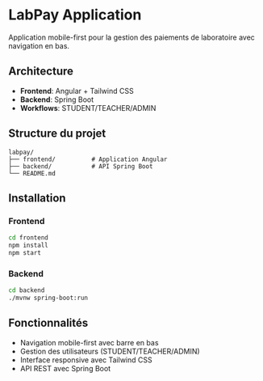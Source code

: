 # LabPay Application

Application mobile-first pour la gestion des paiements de laboratoire avec navigation en bas.

## Architecture

- **Frontend**: Angular + Tailwind CSS
- **Backend**: Spring Boot
- **Workflows**: STUDENT/TEACHER/ADMIN

## Structure du projet

```
labpay/
├── frontend/          # Application Angular
├── backend/           # API Spring Boot
└── README.md
```

## Installation

### Frontend
```bash
cd frontend
npm install
npm start
```

### Backend
```bash
cd backend
./mvnw spring-boot:run
```

## Fonctionnalités

- Navigation mobile-first avec barre en bas
- Gestion des utilisateurs (STUDENT/TEACHER/ADMIN)
- Interface responsive avec Tailwind CSS
- API REST avec Spring Boot